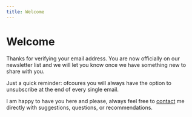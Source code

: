 ```yaml
---
title: Welcome
---
```


# Welcome

Thanks for verifying your email address. You are now officially on our newsletter list and we will let you know once we have something new to share with you.

Just a quick reminder: ofcoures you will always have the option to unsubscribe at the end of every single email.

I am happy to have you here and please, always feel free to [contact](/contact) me directly with suggestions, questions, or recommendations.